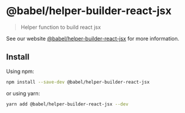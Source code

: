 # @babel/helper-builder-react-jsx

> Helper function to build react jsx

See our website [@babel/helper-builder-react-jsx](https://babeljs.io/docs/en/next/babel-helper-builder-react-jsx.html) for more information.

## Install

Using npm:

```bash
npm install --save-dev @babel/helper-builder-react-jsx
```

or using yarn:

```bash
yarn add @babel/helper-builder-react-jsx --dev
```


